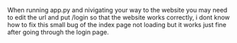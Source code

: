 When running app.py and nivigating your way to the website you may need to edit the url and put
/login so that the website works correctly, i dont know how to fix this small bug of the index
page not loading but it works just fine after going through the login page.

